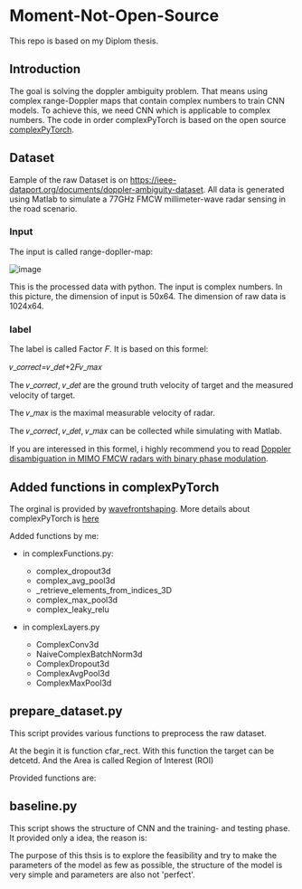 # Moment-Not-Open-Source
This repo is based on my Diplom thesis.

## Introduction
The goal is solving the doppler ambiguity problem. That means using complex range-Doppler maps that contain complex numbers to train CNN models. To achieve this, we need CNN which is applicable to complex numbers. The code in order complexPyTorch is based on the open source [complexPyTorch](https://github.com/wavefrontshaping/complexPyTorch). 

## Dataset
Eample of the raw Dataset is on https://ieee-dataport.org/documents/doppler-ambiguity-dataset. All data is generated using Matlab to simulate a 77GHz FMCW millimeter-wave radar sensing in the road scenario.

### Input

The input is called range-dopller-map:

![image](https://user-images.githubusercontent.com/123400810/220657220-25804278-aab1-4522-89fc-795c18d1685f.png)

This is the processed data with python. The input is complex numbers. In this picture, the dimension of input is 50x64. The dimension of raw data is 1024x64.

### label

The label is called Factor 𝐹. It is based on this formel:

𝑣_𝑐𝑜𝑟𝑟𝑒𝑐𝑡=𝑣_𝑑𝑒𝑡+2𝐹𝑣_𝑚𝑎𝑥

The 𝑣_𝑐𝑜𝑟𝑟𝑒𝑐𝑡, 𝑣_𝑑𝑒𝑡 are the ground truth velocity of target and the measured velocity of target.

The 𝑣_𝑚𝑎𝑥 is the maximal measurable velocity of radar. 

The 𝑣_𝑐𝑜𝑟𝑟𝑒𝑐𝑡, 𝑣_𝑑𝑒𝑡, 𝑣_𝑚𝑎𝑥 can be collected while simulating with Matlab.

If you are interessed in this formel, i highly recommend you to read [Doppler disambiguation in MIMO FMCW radars with binary phase modulation](https://ietresearch.onlinelibrary.wiley.com/doi/10.1049/rsn2.12063).

## Added functions in complexPyTorch

The orginal is provided by [wavefrontshaping]([https://github.com/wavefrontshaping/complexPyTorch](https://github.com/wavefrontshaping)). More details about complexPyTorch is [here](https://github.com/wavefrontshaping/complexPyTorch)

Added functions by me:
- in complexFunctions.py:
  - complex_dropout3d
  - complex_avg_pool3d
  - _retrieve_elements_from_indices_3D
  - complex_max_pool3d
  - complex_leaky_relu

- in complexLayers.py
  - ComplexConv3d
  - NaiveComplexBatchNorm3d
  - ComplexDropout3d
  - ComplexAvgPool3d
  - ComplexMaxPool3d

## prepare_dataset.py
This script provides various functions to preprocess the raw dataset.

At the begin it is function cfar_rect. With this function the target can be detcetd. And the Area is called Region of Interest (ROI) 

Provided functions are:


## baseline.py	
This script shows the structure of CNN and the training- and testing phase. It provided only a idea, the reason is:

The purpose of this thsis is to explore the feasibility and try to make the parameters of the model as few as possible, the structure of the model is very simple and parameters are also not 'perfect'. 
